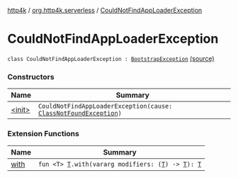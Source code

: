 [http4k](../../index.md) / [org.http4k.serverless](../index.md) / [CouldNotFindAppLoaderException](./index.md)

# CouldNotFindAppLoaderException

`class CouldNotFindAppLoaderException : `[`BootstrapException`](../-bootstrap-exception/index.md) [(source)](https://github.com/http4k/http4k/blob/master/http4k-serverless-lambda/src/main/kotlin/org/http4k/serverless/BootstrapAppLoader.kt#L26)

### Constructors

| Name | Summary |
|---|---|
| [&lt;init&gt;](-init-.md) | `CouldNotFindAppLoaderException(cause: `[`ClassNotFoundException`](https://docs.oracle.com/javase/9/docs/api/java/lang/ClassNotFoundException.html)`)` |

### Extension Functions

| Name | Summary |
|---|---|
| [with](../../org.http4k.core/with.md) | `fun <T> `[`T`](../../org.http4k.core/with.md#T)`.with(vararg modifiers: (`[`T`](../../org.http4k.core/with.md#T)`) -> `[`T`](../../org.http4k.core/with.md#T)`): `[`T`](../../org.http4k.core/with.md#T) |
